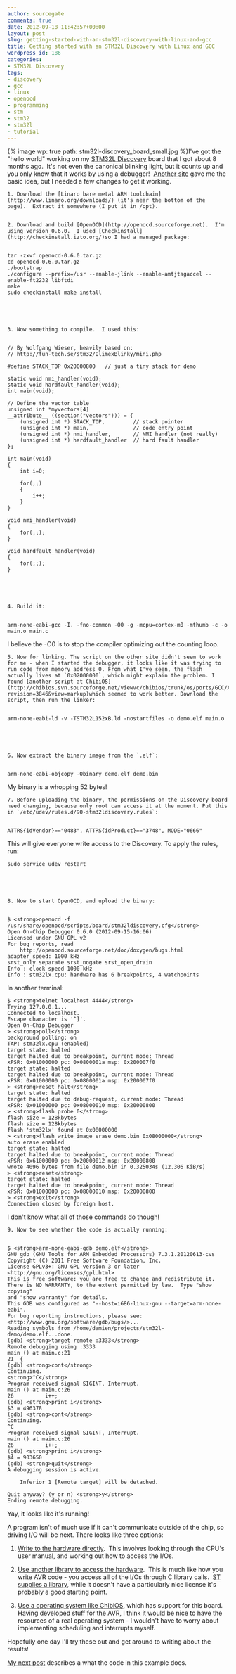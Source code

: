 ```yaml
---
author: sourcegate
comments: true
date: 2012-09-18 11:42:57+00:00
layout: post
slug: getting-started-with-an-stm32l-discovery-with-linux-and-gcc
title: Getting started with an STM32L Discovery with Linux and GCC
wordpress_id: 186
categories:
- STM32L Discovery
tags:
- discovery
- gcc
- linux
- openocd
- programming
- stm
- stm32
- stm32l
- tutorial
---
```


{% image wp: true path: stm32l-discovery_board_small.jpg %}I've got the "hello world" working on my [STM32L Discovery](http://www.st.com/internet/evalboard/product/250990.jsp) board that I got about 8 months ago.  It's not even the canonical blinking light, but it counts up and you only know that it works by using a debugger!  [Another site](http://www.triplespark.net/elec/pdev/arm/stm32.html) gave me the basic idea, but I needed a few changes to get it working.




	
    1. Download the [Linaro bare metal ARM toolchain](http://www.linaro.org/downloads/) (it's near the bottom of the page).  Extract it somewhere (I put it in /opt).

	
    2. Download and build [OpenOCD](http://openocd.sourceforge.net).  I'm using version 0.6.0.  I used [Checkinstall](http://checkinstall.izto.org/)so I had a managed package:

    
    tar -zxvf openocd-0.6.0.tar.gz
    cd openocd-0.6.0.tar.gz
    ./bootstrap
    ./configure --prefix=/usr --enable-jlink --enable-amtjtagaccel --enable-ft2232_libftdi
    make
    sudo checkinstall make install




	
    3. Now something to compile.  I used this:

    
    // By Wolfgang Wieser, heavily based on:
    // http://fun-tech.se/stm32/OlimexBlinky/mini.php
    
    #define STACK_TOP 0x20000800   // just a tiny stack for demo
    
    static void nmi_handler(void);
    static void hardfault_handler(void);
    int main(void);
    
    // Define the vector table
    unsigned int *myvectors[4]
    __attribute__ ((section("vectors"))) = {
        (unsigned int *) STACK_TOP,         // stack pointer
        (unsigned int *) main,              // code entry point
        (unsigned int *) nmi_handler,       // NMI handler (not really)
        (unsigned int *) hardfault_handler  // hard fault handler
    };
    
    int main(void)
    {
        int i=0;
    
        for(;;)
        {
            i++;
        }
    }
    
    void nmi_handler(void)
    {
        for(;;);
    }
    
    void hardfault_handler(void)
    {
        for(;;);
    }




	
    4. Build it:

    
    arm-none-eabi-gcc -I. -fno-common -O0 -g -mcpu=cortex-m0 -mthumb -c -o main.o main.c


I believe the -O0 is to stop the compiler optimizing out the counting loop.

	
    5. Now for linking. The script on the other site didn't seem to work for me - when I started the debugger, it looks like it was trying to run code from memory address 0. From what I've seen, the flash actually lives at `0x02000000`, which might explain the problem. I found [another script at ChibiOS](http://chibios.svn.sourceforge.net/viewvc/chibios/trunk/os/ports/GCC/ARMCMx/STM32L1xx/ld/STM32L152xB.ld?revision=3846&view=markup)which seemed to work better. Download the script, then run the linker:

    
    arm-none-eabi-ld -v -TSTM32L152xB.ld -nostartfiles -o demo.elf main.o




	
    6. Now extract the binary image from the `.elf`:

    
    arm-none-eabi-objcopy -Obinary demo.elf demo.bin


My binary is a whopping 52 bytes!

	
    7. Before uploading the binary, the permissions on the Discovery board need changing, because only root can access it at the moment. Put this in `/etc/udev/rules.d/90-stm32ldiscovery.rules`:

    
    ATTRS{idVendor}=="0483", ATTRS{idProduct}=="3748", MODE="0666"


This will give everyone write access to the Discovery. To apply the rules, run:

    
    sudo service udev restart




	
    8. Now to start OpenOCD, and upload the binary:

    
    $ <strong>openocd -f /usr/share/openocd/scripts/board/stm32ldiscovery.cfg</strong>
    Open On-Chip Debugger 0.6.0 (2012-09-15-16:06)
    Licensed under GNU GPL v2
    For bug reports, read
    	http://openocd.sourceforge.net/doc/doxygen/bugs.html
    adapter speed: 1000 kHz
    srst_only separate srst_nogate srst_open_drain
    Info : clock speed 1000 kHz
    Info : stm32lx.cpu: hardware has 6 breakpoints, 4 watchpoints


In another terminal:

    
    $ <strong>telnet localhost 4444</strong>
    Trying 127.0.0.1...
    Connected to localhost.
    Escape character is '^]'.
    Open On-Chip Debugger
    > <strong>poll</strong>
    background polling: on
    TAP: stm32lx.cpu (enabled)
    target state: halted
    target halted due to breakpoint, current mode: Thread 
    xPSR: 0x01000000 pc: 0x0800001a msp: 0x200007f0
    target state: halted
    target halted due to breakpoint, current mode: Thread 
    xPSR: 0x01000000 pc: 0x0800001a msp: 0x200007f0
    > <strong>reset halt</strong>
    target state: halted
    target halted due to debug-request, current mode: Thread 
    xPSR: 0x01000000 pc: 0x08000010 msp: 0x20000800
    > <strong>flash probe 0</strong>
    flash size = 128kbytes
    flash size = 128kbytes
    flash 'stm32lx' found at 0x08000000
    > <strong>flash write_image erase demo.bin 0x08000000</strong>
    auto erase enabled
    target state: halted
    target halted due to breakpoint, current mode: Thread 
    xPSR: 0x61000000 pc: 0x20000012 msp: 0x20000800
    wrote 4096 bytes from file demo.bin in 0.325034s (12.306 KiB/s)
    > <strong>reset</strong>
    target state: halted
    target halted due to breakpoint, current mode: Thread 
    xPSR: 0x01000000 pc: 0x08000010 msp: 0x20000800
    > <strong>exit</strong>
    Connection closed by foreign host.


I don't know what all of those commands do though!

	
    9. Now to see whether the code is actually running:

    
    $ <strong>arm-none-eabi-gdb demo.elf</strong>
    GNU gdb (GNU Tools for ARM Embedded Processors) 7.3.1.20120613-cvs
    Copyright (C) 2011 Free Software Foundation, Inc.
    License GPLv3+: GNU GPL version 3 or later <http://gnu.org/licenses/gpl.html>
    This is free software: you are free to change and redistribute it.
    There is NO WARRANTY, to the extent permitted by law.  Type "show copying"
    and "show warranty" for details.
    This GDB was configured as "--host=i686-linux-gnu --target=arm-none-eabi".
    For bug reporting instructions, please see:
    <http://www.gnu.org/software/gdb/bugs/>...
    Reading symbols from /home/damien/projects/stm32l-demo/demo.elf...done.
    (gdb) <strong>target remote :3333</strong>
    Remote debugging using :3333
    main () at main.c:21
    21	{
    (gdb) <strong>cont</strong>
    Continuing.
    <strong>^C</strong>
    Program received signal SIGINT, Interrupt.
    main () at main.c:26
    26	        i++;
    (gdb) <strong>print i</strong>
    $3 = 496378
    (gdb) <strong>cont</strong>
    Continuing.
    ^C
    Program received signal SIGINT, Interrupt.
    main () at main.c:26
    26	        i++;
    (gdb) <strong>print i</strong>
    $4 = 903650
    (gdb) <strong>quit</strong>
    A debugging session is active.
    
    	Inferior 1 [Remote target] will be detached.
    
    Quit anyway? (y or n) <strong>y</strong>
    Ending remote debugging.


Yay, it looks like it's running!



A program isn't of much use if it can't communicate outside of the chip, so driving I/O will be next. There looks like three options:

	
  1. [Write to the hardware directly](http://sourcegate.wordpress.com/2012/09/24/blinky-on-the-stm32l-discovery/).  This involves looking through the CPU's user manual, and working out how to access the I/Os.

	
  2. [Use another library to access the hardware](http://sourcegate.wordpress.com/2012/09/27/using-sts-libraries-with-the-stm32l-discovery/).  This is much like how you write AVR code - you access all of the I/Os through C library calls.  [ST supplies a library](http://www.st.com/internet/com/SOFTWARE_RESOURCES/SW_COMPONENT/FIRMWARE/stm32l1_stdperiph_lib.zip), while it doesn't have a particularly nice license it's probably a good starting point.

	
  3. [Use a operating system like ChibiOS](http://sourcegate.wordpress.com/2012/10/01/chibios-on-the-stm32l-discovery/), which has support for this board.  Having developed stuff for the AVR, I think it would be nice to have the resources of a real operating system - I wouldn't have to worry about implementing scheduling and interrupts myself.


Hopefully one day I'll try these out and get around to writing about the results!

[My next post](http://sourcegate.wordpress.com/2012/09/20/how-the-stm32l-discovery-demo-works/) describes a what the code in this example does.
